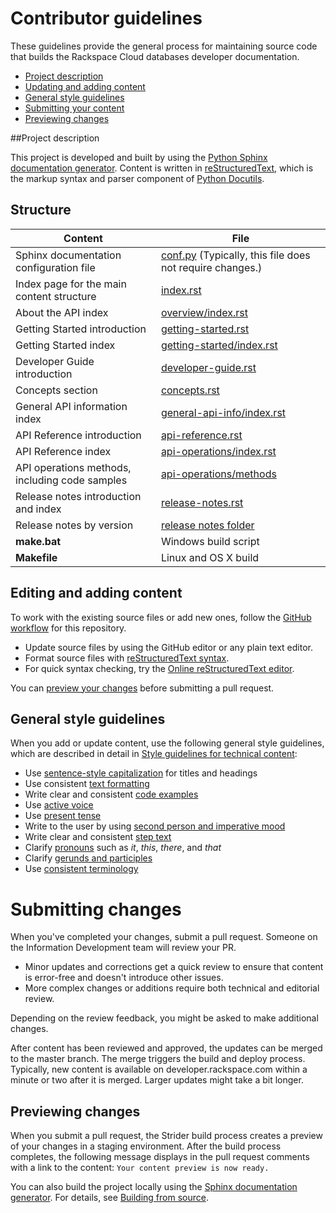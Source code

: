 # Contributor guidelines

These guidelines provide the general process for maintaining source code that builds the 
Rackspace Cloud databases developer documentation. 

- [Project description](#project-description)
- [Updating and adding content](#updating-and-adding-content)
- [General style guidelines](#general-style-guidelines)
- [Submitting your content](#submitting-changes)
- [Previewing changes](#previewing-changes)

##Project description
<!-- Provide as little or as much information about architecture as needed to help 
contributors figure out which file to update.-->

This project is developed and built by using the 
[Python Sphinx documentation generator](http://sphinx-doc.org/). Content is 
written in [reStructuredText](http://sphinx-doc.org/rest.html), which is the markup syntax and 
parser component of [Python Docutils](http://docutils.sourceforge.net/index.html).
## Structure

Content | File
--- | ---
|Sphinx documentation configuration file| [conf.py](https://github.com/rackerlabs/docs-cloud-databases/blob/master/api-docs/dev-guide/conf.py) (Typically, this file does not require changes.)
|Index page for the main content structure| [index.rst](https://github.com/rackerlabs/docs-cloud-databases/blob/master/api-docs/dev-guide/index.rst)
|About the API index| [overview/index.rst](https://github.com/rackerlabs/docs-cloud-databases/blob/master/api-docs/dev-guide/overview/index.rst)
|Getting Started introduction| [getting-started.rst](https://github.com/rackerlabs/docs-cloud-databases/blob/master/api-docs/dev-guide/getting-started.rst)
|Getting Started index|[getting-started/index.rst](https://github.com/rackerlabs/docs-cloud-databases/blob/master/api-docs/dev-guide/getting-started/index.rst)
|Developer Guide introduction|[developer-guide.rst](https://github.com/rackerlabs/docs-cloud-databases/blob/master/api-docs/dev-guide/developer-guide.rst)
|Concepts section| [concepts.rst](https://github.com/rackerlabs/docs-cloud-databases/blob/master/api-docs/dev-guide/concepts.rst)
|General API information index|[general-api-info/index.rst](https://github.com/rackerlabs/docs-cloud-databases/blob/master/api-docs/dev-guide/general-api-info/index.rst)
|API Reference introduction|[api-reference.rst](https://github.com/rackerlabs/docs-cloud-databases/blob/master/api-docs/dev-guide/api-reference.rst)
|API Reference index|[api-operations/index.rst](https://github.com/rackerlabs/docs-cloud-databases/blob/master/api-docs/dev-guide/api-operations/index.rst)
|API operations methods, including code samples|[api-operations/methods](https://github.com/rackerlabs/docs-cloud-databases/tree/master/api-docs/dev-guide/api-operations/methods) 
|Release notes introduction and index|[release-notes.rst](https://github.com/rackerlabs/docs-cloud-databases/blob/master/api-docs/dev-guide/release-notes.rst)
|Release notes by version|[release notes folder](https://github.com/rackerlabs/docs-cloud-databases/tree/master/api-docs/dev-guide/release-notes)
|**make.bat**|Windows build script
|**Makefile**| Linux and OS X build

## Editing and adding content

To work with the existing source files or add new ones, follow the [GitHub workflow](GITHUBING.md) for this repository.

* Update source files by using the GitHub editor or any plain text editor.
* Format source files with 
  [reStructuredText syntax](http://www.sphinx-doc.org/en/stable/rest.html).  
* For quick syntax checking, try the 
[Online reStructuredText editor](http://rst.ninjs.org/). 

You can [preview your changes](#previewing-changes) before submitting a pull request.

## General style guidelines

When you add or update content, use the following general style guidelines, which are 
described in detail in [Style guidelines for technical content](https://github.com/rackerlabs/docs-rackspace/tree/master/style-guide):

- Use [sentence-style capitalization](https://github.com/rackerlabs/docs-rackspace/blob/master/style-guide/a-l-style-guidelines.md#cap-sentence-style) for titles and headings
- Use consistent [text formatting](https://github.com/rackerlabs/docs-rackspace/blob/master/style-guide/m-z-style-guidelines.md#text-formatting)
- Write clear and consistent [code examples](https://github.com/rackerlabs/docs-rackspace/blob/master/style-guide/a-l-style-guidelines.md#code-examples)
- Use [active voice](https://github.com/rackerlabs/docs-rackspace/blob/master/style-guide/basic-writing-guidelines.md#use-active-voice)
- Use [present tense](https://github.com/rackerlabs/docs-rackspace/blob/master/style-guide/basic-writing-guidelines.md#use-present-tense)
- Write to the user by using [second person and imperative mood](https://github.com/rackerlabs/docs-rackspace/blob/master/style-guide/basic-writing-guidelines.md#write-to-user)
- Write clear and consistent [step text](https://github.com/rackerlabs/docs-rackspace/blob/master/style-guide/m-z-style-guidelines.md#tasks-steps)
- Clarify [pronouns](https://github.com/rackerlabs/docs-rackspace/blob/master/style-guide/basic-writing-guidelines.md#clarify-pronouns) such as *it*, *this*, *there*, and *that*
- Clarify [gerunds and participles](https://github.com/rackerlabs/docs-rackspace/blob/master/style-guide/basic-writing-guidelines.md#clarify-gerunds-and-participles)
- Use [consistent terminology](https://github.com/rackerlabs/docs-rackspace/blob/master/style-guide/basic-writing-guidelines.md#use-consistent-terminology)

<!-- Adding build from source guidelines until we can provide a link to automated gh-pages 
output, or to the staging URL that Ash is working on. 
--> 

# Submitting changes

When you've completed your changes, submit a pull request. Someone on the Information Development team will review your PR.
- Minor updates and corrections get a quick review to ensure that content is error-free and doesn't introduce other issues.
- More complex changes or additions require both technical and editorial review. 

Depending on the review feedback, you might be asked to make additional changes. 

After content has been reviewed and approved, the updates can be merged to the master branch. The merge triggers the build and 
deploy process. Typically, new content is available on developer.rackspace.com within a minute or two after it is merged. Larger 
updates might take a bit longer.

## Previewing changes

When you submit a pull request, the Strider build process creates a preview of your changes in a staging environment. 
After the build process completes, the following message displays in the pull request comments with a link to the content: ``Your content preview is now ready.``

You can also build the project locally using the [Sphinx documentation generator](http://sphinx-doc.org/). For details, see 
[Building from source](https://github.com/rackerlabs/docs-rackspace/blob/master/tools/build-from-source.rst).
